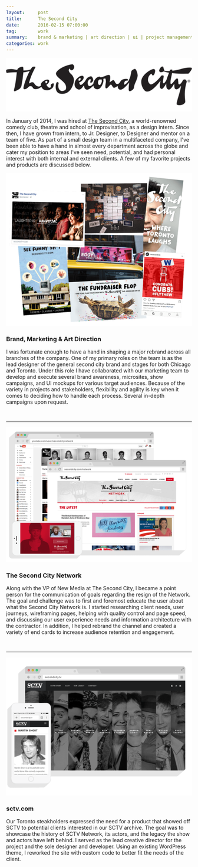 ```yaml
---
layout:     post
title:      The Second City
date:       2016-02-15 07:00:00
tag:		work
summary:    brand & marketing | art direction | ui | project management
categories: work
---
```


![SC Logo](/images/SC_2014_logo_blk.png)


In January of 2014, I was hired at [The Second City](http://www.secondcity.com/), a world-renowned comedy club, theatre and school of improvisation,  as a design intern. Since then, I have grown from intern, to Jr. Designer, to Designer and mentor on a team of five.  As part of a small design team in a multifaceted company, I've been able to have a hand in almost every department across the globe and cater my position to areas I've seen need, potential, and had personal interest with both internal and external clients. A few of my favorite projects and products are discussed below.




_![SCTV](/images/SC_Brand3.png)_

<h3>Brand, Marketing & Art Direction</h3>

I was fortunate enough to have a hand in shaping a major rebrand across all branches of the company. One of my primary roles on the team is as the lead designer of the general second city brand and stages for both Chicago and Toronto. Under this role I have collaborated with our marketing team to develop and execute several brand awareness, microsites, show campaigns, and UI mockups for various target audiences. Because of the variety in projects and stakeholders, flexibility and agility is key when it comes to deciding how to handle each process. Several in-depth campaigns upon request.

<br>

---

_![Second City Network](/images/SC_Network2.png)_


<h3>The Second City Network</h3>

Along with the VP of New Media at The Second City, I became a point person for the communication of goals regarding the resign of the Network. The goal and challenge was to first and foremost educate the user about what the Second City Network is. I started researching client needs, user journeys, wireframing pages, helping with quality control and page speed, and discussing our user experience needs and information architecture with the contractor. In addition,  I helped rebrand the channel and created a variety of end cards to increase audience retention and engagement.

<br>

---


_![SCTV](/images/SC_SCTV.png)_

<h3>sctv.com</h3>

Our Toronto steakholders expressed the need for a product that showed off SCTV to potential clients interested in our SCTV archive. The goal was to showcase the history of SCTV Network, its actors, and the legacy the show and actors have left behind. I served as the lead creative director for the project and the sole designer and developer. Using an existing WordPress theme, I reworked the site with custom code to better fit the needs of the client.

<br>
